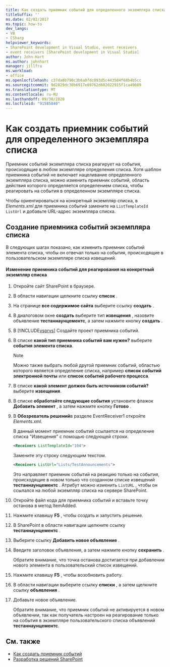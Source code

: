 ```yaml
---
title: Как создать приемник событий для определенного экземпляра списка | Документация Майкрософт
titleSuffix: ''
ms.date: 02/02/2017
ms.topic: how-to
dev_langs:
- VB
- CSharp
helpviewer_keywords:
- SharePoint development in Visual Studio, event receivers
- event receivers [SharePoint development in Visual Studio]
author: John-Hart
ms.author: johnhart
manager: jillfra
ms.workload:
- office
ms.openlocfilehash: c37da8b798c3b6a0fdc093d5c443584f68b4b5cc
ms.sourcegitcommit: 9d2829dc30b6917e89762d602022915f1ca49089
ms.translationtype: MT
ms.contentlocale: ru-RU
ms.lasthandoff: 09/30/2020
ms.locfileid: "91585840"
---
```

# <a name="how-to-create-an-event-receiver-for-a-specific-list-instance"></a>Как создать приемник событий для определенного экземпляра списка
  Приемник событий экземпляра списка реагирует на события, происходящие в любом экземпляре определения списка. Хотя шаблон приемника событий не включает нацеливание определенного экземпляра списка, можно изменить приемник событий, область действия которого определяется определением списка, чтобы реагировать на события в определенном экземпляре списка.

 Чтобы ориентироваться на конкретный экземпляр списка, в *Elements.xml* для приемника событий замените на `ListTemplateId` `ListUrl` и добавьте URL-адрес экземпляра списка.

## <a name="create-a-list-instance-event-receiver"></a>Создание приемника событий экземпляра списка
 В следующих шагах показано, как изменить приемник событий элемента списка, чтобы он отвечал только на события, происходящие в пользовательском экземпляре списка извещений.

#### <a name="to-modify-an-event-receiver-to-respond-to-a-specific-list-instance"></a>Изменение приемника событий для реагирования на конкретный экземпляр списка

1. Откройте сайт SharePoint в браузере.

2. В области навигации щелкните ссылку **список** .

3. На странице **все содержимое сайта** выберите ссылку **создать** .

4. В диалоговом окне **создать** выберите тип **извещения** , назовите объявление **тестаннаунцементс**, а затем нажмите кнопку **создать** .

5. В [!INCLUDE[vsprvs](../sharepoint/includes/vsprvs-md.md)] Создайте проект приемника событий.

6. В списке **какой тип приемника событий вам нужен?** выберите **события элемента списка**.

    > [!NOTE]
    > Можно также выбрать любой другой приемник событий, областью которого является определение списка, например **список событий электронной почты** или **список событий рабочего процесса**.

7. В списке **какой элемент должен быть источником событий?** выберите **извещения**.

8. В списке **обработайте следующие события** установите флажок **Добавить элемент** , а затем нажмите кнопку **Готово** .

9. В **Обозреватель решений**в разделе EventReceiver1 откройте *Elements.xml*.

     В данный момент приемник событий ссылается на определение списка "Извещения" с помощью следующей строки.

    ```xml
    <Receivers ListTemplateId="104">
    ```

     Замените эту строку следующим текстом.

    ```xml
    <Receivers ListUrl="Lists/TestAnnouncements">
    ```

     Это направляет приемник событий на реакцию только на события, происходящие в новом только что созданном списке извещений **тестаннаунцементс** . Атрибут можно изменить `ListURL` , чтобы он ссылался на любой экземпляр списка на сервере SharePoint.

10. Откройте файл кода для приемника событий и вставьте точку останова в метод ItemAdded.

11. Нажмите клавишу **F5** , чтобы создать и запустить решение.

12. В SharePoint в области навигации щелкните ссылку **тестаннаунцементс** .

13. Выберите ссылку **Добавить новое объявление** .

14. Введите заголовок объявления, а затем нажмите кнопку **сохранить** .

     Обратите внимание, что точка останова достигается при добавлении нового элемента в пользовательский список извещений.

15. Нажмите клавишу **F5** , чтобы возобновить работу.

16. В области навигации выберите ссылку **списки** , а затем щелкните ссылку **объявления** .

17. Добавьте новое объявление.

     Обратите внимание, что приемник событий не активируется в новом объявлении, так как получатель настроен на реагирование только на события в экземпляре пользовательского списка объявлений **тестаннаунцементс**.

## <a name="see-also"></a>См. также
- [Как создать приемник событий](../sharepoint/how-to-create-an-event-receiver.md)
- [Разработка решений SharePoint](../sharepoint/developing-sharepoint-solutions.md)
